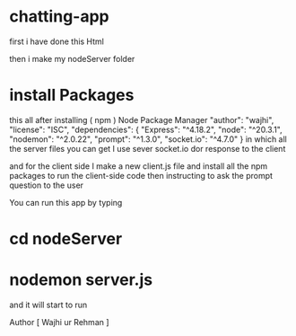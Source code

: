 # chatting-app
first i have done this Html 

   then i make my nodeServer folder 
  # install Packages 
  this all after installing ( npm )  Node Package Manager
  "author": "wajhi",
  "license": "ISC",
  "dependencies": {
    "Express": "^4.18.2",
    "node": "^20.3.1",
    "nodemon": "^2.0.22",
    "prompt": "^1.3.0",
    "socket.io": "^4.7.0"
  }
   in which all the server files you can get 
   I use sever socket.io dor response to the client 

  and for the client side I make a new client.js file and install all the npm packages to run the client-side code 
  then instructing to ask the prompt question to the user 

  
 You can run this app by typing 
# cd nodeServer
# nodemon server.js

 and it will start to run 

Author [ Wajhi ur Rehman ]
 
   

